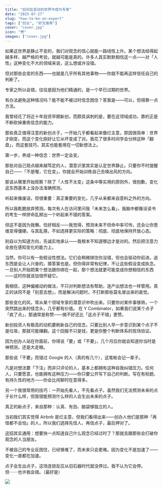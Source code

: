 ```yaml
---
title: "如何在变动的世界中成为专家"
date: "2025-07-27"
slug: "how-to-be-an-expert"
tags: ["创业", "好文推荐"]
cover: "cover.jpg"
icon: "😎"
images: ["cover.jpg"]
---
```

如果这世界是静止不变的，我们对观念的信心就能一路线性上升。某个想法经得起越多样、越严格的考验，就越可能是真的。许多人其实默默相信这一点——对「人性」这种变化不大的领域来说，这么想或许没错。



但对那些会变的东西——也就是几乎所有其他事物——你就不能再这样信任自己的判断了。



专家之所以会错，往往是因为他们精通的，是一个早已过期的世界。



有办法避免这种情况吗？能不能不被过时信念困住？答案是——可以，但得靠一点方法。



我曾经花了将近十年投资早期新创，而颇具讽刺的是，要在这领域成功，靠的正是不断砍掉重练信念的能力。



那些真正值得注意的新创点子，一开始几乎都看起来像烂主意，原因很简单：世界才刚变，而这个变化刚好让它从坏变成了对。我花了很多时间学会分辨这种「翻盘」，而这套技巧，其实也能套用在一切新想法上。



第一步，养成一种信念：世界一定会变。



那些对自己观点越来越笃定的人，潜意识里其实是认定世界静止。只要你不时提醒自己——「不是喔，它在变」，你就会开始训练自己去嗅出风的方向。



那该从哪里开始观察？除了「人性不太变」这条中等实用的原则外，很抱歉，变化这东西基本上没办法准确预测。



听起来像废话，但很重要：真正重要的变化，几乎从来都来自意料之外的方向。



所以我乾脆放弃预测。每次有人在访问里问我「未来怎么看」，我脑中都像没读书的考生一样拼命乱掰出一个听起来不错的答案。



但这不是因为我懒。恰好相反——我觉得，预测未来不但命中率可怜，还会让你思维变得僵硬。与其乱猜，不如选择更实际的策略：彻底、彻底地保持开放心态。



别自以为知道方向，先诚实地承认——我根本不知道哪边才是对的。然后把注意力全放在感知变化的能力上。



当然，你可以有一些假设性想法。它们会稍微绑住你没错，但也会驱动你前进。追东西是会让人兴奋的，猜答案也是。但你得非常有纪律，不让这些假设变成执念。
一旦别人开始把某个想法跟你绑在一起，那个想法就更可能变成你想相信的东西——这时你就该加倍怀疑它。



我相信，这种偏被动的做法，不只对判断想法有帮助，连产出想法也一样管用。真正的诀窍不是「刻意去想」，而是解决问题时，不打断那些莫名冒出来的直觉。



那些变化的风，常从某个领域专家的潜意识中吹出来。只要你对某件事够熟，一个突然跳出来的怪念头，几乎都有价值。
在 Y Combinator，如果我们说某个点子「疯了点」，那通常是称赞——搞不好还比「这点子不错」更赞。



新创投资人有极高的动机要刷新自己的信念。只要比别人早一步意识到某个点子不是垃圾，那就可能赚翻。这个回报不只是钱，更是你整个判断体系的现场验证。



因为创办人站在你面前，你得说「要」或「不要」，几个月后你就会知道你当时是神预测，还是大走眼。



那些说「不要」而错过 Google 的人（真的有几个），这笔帐会记一辈子。



凡是对想法要「下注」而非只评论的人，基本上都拥有这种自我纠错压力。任何人，只要愿意，也能拥有这种压力——你只要公开写下自己的判断。写在有标题、有持久性的地方——你会比闲聊时在意得多。



另一个我很常用的技巧：一开始先看人，不先看点子。虽然我们无法预测未来的点子长什么样，但我很能预测什么样的人会生出未来的点子。



真正的新点子，来自那种：认真、有劲、脑袋够独立的人。



当初我们其实觉得 Airbnb 是烂主意，但我们看得出来——创办人他们是那种「再怪都不会怕」的人，所以我们选择先信人、再信点子，最后押对了。



这招其实通用：想要快一点知道自己什么观念已经过时了？那就去跟那些会打破你观念的人当朋友。



不被自己的专业反困住，已经够难了，而未来只会更难。因为变化不是加速了——变化一直都在加速。



点子会生出点子，这场连锁反应从旧石器时代就没停过。我不认为它会停。
但⋯⋯也许我会错。（最好是）




![](https://prod-files-secure.s3.us-west-2.amazonaws.com/112d0858-5090-4d34-a606-b75eb8d65fd2/46476355-9cf3-4e99-9b7a-3531bc426380/1000202064.png?X-Amz-Algorithm=AWS4-HMAC-SHA256&X-Amz-Content-Sha256=UNSIGNED-PAYLOAD&X-Amz-Credential=ASIAZI2LB466Z52S4ZC2%2F20250816%2Fus-west-2%2Fs3%2Faws4_request&X-Amz-Date=20250816T053426Z&X-Amz-Expires=3600&X-Amz-Security-Token=IQoJb3JpZ2luX2VjECUaCXVzLXdlc3QtMiJHMEUCIQC3hDI3GUEhPf3fgZDrVMKBgO5r%2BqxiUNwClarIawclUgIgN1R0jaGKQeDKwKPxaLsX%2FcydpgTo5Hl9XQ7k%2FpQ2QBcq%2FwMIbhAAGgw2Mzc0MjMxODM4MDUiDAaEPDhuVHzkUP%2FcVyrcA5hBFi8zWafYaDkGNTHOTw0%2Ft27XkOLeAvKc07vZ%2Bx3QCoFEFgososPIBWUhG4qWEoYSyLuBmn2HJIUpGgZxzOxoP81fBjhFoia1C6EBlmROgQMyBUgGNC%2BvrBAKjjWukjaoNTAeDpOq5%2FF6H6HSNZ%2Fo0NxVtiH6Y3K8h1f7jONmxy4yLugtbvKnrQLNg4RlgmgWe0aoF2kXqoMT1gWsfweeIsNBuMVs6kixVV2Ox22aoAi5mhIj5qftDiyYNDwEe%2B%2BnQgqXWkqRywbzUPJ6E6Cv2cPBHP57aaY2RCwbiqAWzYrH8PLjGSg5H0ARt7rAAmXIW7o2zJ8WKrUVA%2BJwBsFgC%2FI5t7f6FE8Nw6Ek5Hg2UF3nMbZ%2BF8fsYf9h4ctyBeT03b1AfLNgouAkp6lMsujQZI7Z%2FJaWJBKihWjAh2vwXP08sJZOaFgSU47i2COa1TDSVeJUvHBffeDCv6k1UXiEXlLlbgFQkypilatCIUqVbJehymCo%2BsgbbaNPw7GGqk%2BaAHSx9LjKyMG1E%2B04ROPYSzLo1upkLeEUiFCJ0wo2G5tYGRlLc6RZbq2AOex4XpuxiqXSMDFGH59JW3pCAuC2dPhWOIYCIHbY1gAPd8%2BGxdi%2BmuUTCXjQWWLSMIWUgMUGOqUBVLALts5JuXx1W0DE%2B7VxGxAIQI02NkGMvrojx5sc2NjnhZSA9KJPNnoYjOnw%2FvEjPQ1GW9bE1w7m8CzIlwXc9F4Kl7JLWa%2BcCF%2F77QcdPyQz9fFZ48%2FpgdcyBJt%2FeRl3rPjI0OZRSC%2FZQR2mReYt2Tbu5JmsU2IvheM5yKRH9j2wMqEwcsMhGT%2BpQvRiktiavohuY5g8mQCnYDxKnXEm9xiTot%2Fl&X-Amz-Signature=629c3e3590aaf93f10cea529080945fca7cd20d12544289393101b0a7c2e9ab7&X-Amz-SignedHeaders=host&x-amz-checksum-mode=ENABLED&x-id=GetObject)

